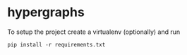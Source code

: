 # hypergraphs

To setup the project create a virtualenv (optionally) and run

```
pip install -r requirements.txt
```